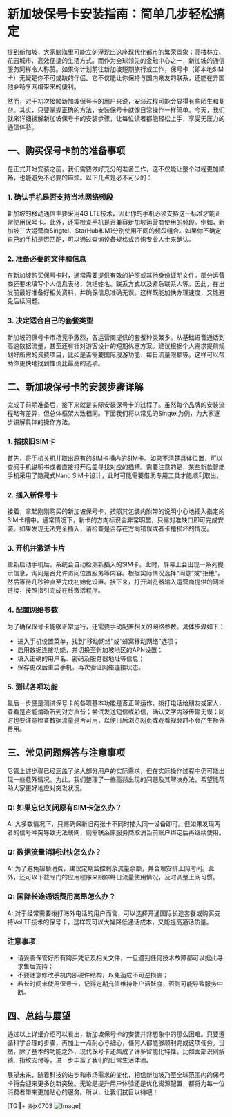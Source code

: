 # 新加坡保号卡安装指南：简单几步轻松搞定

提到新加坡，大家脑海里可能立刻浮现出这座现代化都市的繁荣景象：高楼林立、花园城市、高效便捷的生活方式。而作为全球领先的金融中心之一，新加坡的通信服务同样令人称赞。如果你计划前往新加坡短期旅行或工作，保号卡（即本地SIM卡）无疑是你不可或缺的伴侣。它不仅能让你保持与国内亲友的联系，还能在异国他乡畅享网络带来的便利。

然而，对于初次接触新加坡保号卡的用户来说，安装过程可能会显得有些陌生和复杂。其实，只要掌握正确的方法，安装保号卡就像日常操作一样简单。今天，我们就来详细拆解新加坡保号卡的安装步骤，让每位读者都能轻松上手，享受无压力的通信体验。

## 一、购买保号卡前的准备事项

在正式开始安装之前，我们需要做好充分的准备工作，这不仅能让整个过程更加顺畅，也能避免不必要的麻烦。以下几点是必不可少的：

### 1. 确认手机是否支持当地网络频段

新加坡的移动通信主要采用4G LTE技术，因此你的手机必须支持这一标准才能正常使用保号卡。此外，还需检查手机是否兼容新加坡运营商使用的频段。例如，新加坡三大运营商Singtel、StarHub和M1分别使用不同的频段组合。如果你不确定自己的手机是否匹配，可以通过查询设备规格或咨询专业人士来确认。

### 2. 准备必要的文件和信息

在新加坡购买保号卡时，通常需要提供有效的护照或其他身份证明文件。部分运营商还要求填写个人信息表格，包括姓名、联系方式以及紧急联系人等。因此，在出发前最好准备好相关资料，并确保信息准确无误。这样既能加快办理速度，又能避免后续问题。

### 3. 决定适合自己的套餐类型

新加坡的保号卡市场竞争激烈，各运营商提供的套餐种类繁多。从基础语音通话到高速数据流量，甚至还有针对游客设计的短期优惠方案。建议根据个人需求提前规划好所需的资费项目，比如是否需要国际漫游功能、每日流量限额等。这样可以帮助你更快地找到性价比最高的选项。

## 二、新加坡保号卡的安装步骤详解

完成了前期准备后，接下来就是实际安装保号卡的过程了。虽然每个品牌的安装流程略有差异，但总体框架大致相同。下面我们将以常见的Singtel为例，为大家逐步讲解具体的操作方法。

### 1. 插拔旧SIM卡

首先，将手机关机并取出原有的SIM卡槽内的SIM卡。如果不清楚具体位置，可以查阅手机说明书或者直接打开后盖寻找对应的插槽。需要注意的是，某些新款智能手机采用了隐藏式Nano SIM卡设计，此时可能需要借助专用工具才能顺利取出。

### 2. 插入新保号卡

接着，拿起刚刚购买的新加坡保号卡，按照其包装内附带的说明小心地插入指定的SIM卡槽中。通常情况下，新卡的方向标识会非常明显，只需对准缺口即可完成安装。如果发现无法完全插入，请检查是否存在方向错误或者卡槽损坏的情况。

### 3. 开机并激活卡片

重新启动手机后，系统会自动检测新插入的SIM卡。此时，屏幕上会出现一系列提示信息，询问是否允许访问位置服务等内容。根据实际情况选择“同意”或“拒绝”，然后等待几秒钟直至完成初始化设置。接下来，打开浏览器输入运营商提供的网址链接，按照指引完成在线激活程序。

### 4. 配置网络参数

为了确保保号卡能够正常运行，还需要手动配置相关的网络参数。具体步骤如下：
   - 进入手机设置菜单，找到“移动网络”或“蜂窝移动网络”选项；
   - 启用数据连接功能，并切换至新加坡地区的APN设置；
   - 填入正确的用户名、密码及服务器地址等信息；
   - 保存更改后重启手机，再次验证网络连接状态。

### 5. 测试各项功能

最后一步便是测试保号卡的各项基本功能是否正常运作。拨打电话给朋友或家人，查看是否能清晰听到对方声音；尝试发送短信或彩信，确认文字内容传输无误；同时也要注意检查数据流量是否可用，以便日后浏览网页或观看视频时不会产生额外费用。

## 三、常见问题解答与注意事项

尽管上述步骤已经涵盖了绝大部分用户的实际需求，但在实际操作过程中仍可能出现一些意外情况。为此，我们整理了一些高频出现的问题及其解决办法，希望能帮助大家更好地应对突发状况。

### Q: 如果忘记关闭原有SIM卡怎么办？
A: 大多数情况下，只需确保新旧两张卡不同时插入同一设备即可。但如果发现两者的信号冲突导致无法联网，则需联系原服务商取消当前账户绑定后再继续使用。

### Q: 数据流量消耗过快怎么办？
A: 为了避免超额消费，建议定期监控剩余流量余额，并合理安排上网时间。此外，还可以下载专门的应用程序来跟踪每日流量使用情况，及时调整上网习惯。

### Q: 国际长途通话费用高昂怎么办？
A: 对于经常需要拨打海外电话的用户而言，可以选择开通国际长途套餐或购买支持VoLTE技术的保号卡，这样既可以大幅降低通话成本，又能提高通话质量。

### 注意事项
- 请妥善保管好所有购买凭证及相关文件，一旦遇到任何技术故障都可以据此寻求售后支持；
- 不要随意修改手机内部硬件结构，以免造成不可逆损害；
- 若长时间未使用保号卡，记得定期充值维持账户活跃度，否则可能导致服务中断。

## 四、总结与展望

通过以上详细介绍可以看出，新加坡保号卡的安装并非想象中的那么困难。只要遵循科学合理的步骤，再加上一点耐心与细心，任何人都能够顺利完成这项任务。当然，除了基本的功能之外，现代保号卡还集成了许多智能化特性，比如面部识别解锁、指纹支付等，进一步丰富了我们的日常生活体验。

展望未来，随着科技的进步和市场需求的变化，相信新加坡乃至全球范围内的保号卡将会迎来更多创新突破。无论是提升用户体验还是优化资源配置，都将为每一位消费者带来更加贴心的服务。所以，让我们拭目以待吧！

[TG💪+ @jx0703 ![Image](https://github.com/user-attachments/assets/dbca1d08-cadb-493c-b0ec-ad6f7a83f270)]